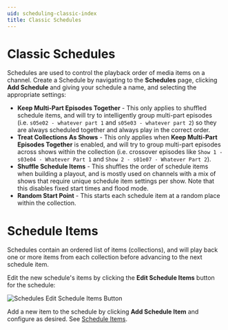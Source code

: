 ```yaml
---
uid: scheduling-classic-index
title: Classic Schedules
---
```


# Classic Schedules

Schedules are used to control the playback order of media items on a channel.
Create a Schedule by navigating to the **Schedules** page, clicking **Add Schedule** and giving your schedule a name, and selecting the appropriate settings:

* **Keep Multi-Part Episodes Together** - This only applies to shuffled schedule items, and will try to intelligently group multi-part episodes (i.e. `s05e02 - whatever part 1` and `s05e03 - whatever part 2`) so they are always scheduled together and always play in the correct order.
* **Treat Collections As Shows** - This only applies when **Keep Multi-Part Episodes Together** is enabled, and will try to group multi-part episodes across shows within the collection (i.e. crossover episodes like `Show 1 - s03e04 - Whatever Part 1` and `Show 2 - s01e07 - Whatever Part 2`).
* **Shuffle Schedule Items** - This shuffles the order of schedule items when building a playout, and is mostly used on channels with a mix of shows that require unique schedule item settings per show. Note that this disables fixed start times and flood mode.
* **Random Start Point** - This starts each schedule item at a random place within the collection.

# Schedule Items

Schedules contain an ordered list of items (collections), and will play back one or more items from each collection before advancing to the next schedule item.

Edit the new schedule's items by clicking the **Edit Schedule Items** button for the schedule:

![Schedules Edit Schedule Items Button](/images/docs/schedules-edit-schedule-items.png)

Add a new item to the schedule by clicking **Add Schedule Item** and configure as desired. See [Schedule Items](/docs/scheduling/classic/items).
